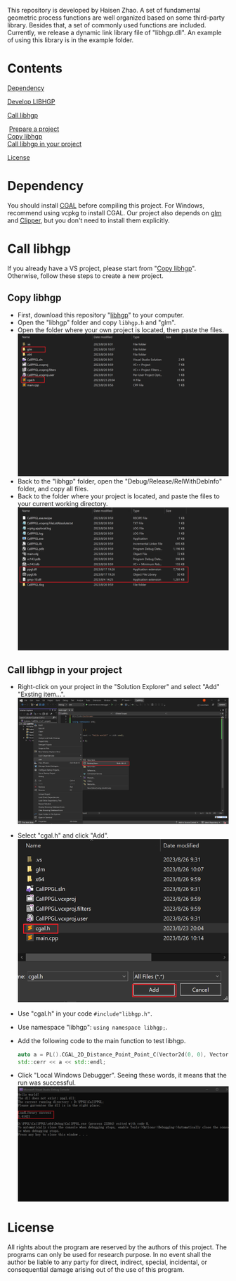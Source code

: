 
This repository is developed by Haisen Zhao. A set of fundamental geometric process functions are well organized based on some third-party library. 
Besides that, a set of commonly used functions are included. Currently, we release a dynamic link library file of "libhgp.dll". An example of using this library is in the example folder. 



# Contents

[Dependency](#Dependency)

[Develop LIBHGP](Develop%20libhgp.md)

[Call libhgp](#Call-libhgp)

​	[Prepare a project](#Prepare-a-project)  
​	[Copy libhgp](#Copy-libhgp )  
​	[Call libhgp in your project](#Call-libhgp-in-your-project)    

[License](#License)

# Dependency

You should install [CGAL](https://github.com/CGAL/cgal) before compiling this project. For Windows, recommend using vcpkg to install CGAL. 
Our project also depends on [glm](https://github.com/g-truc/glm.git) and [Clipper](http://www.angusj.com/delphi/clipper.php), but you don't need to install them explicitly.

# Call libhgp

If you already have a VS project, please start from "[Copy libhgp](Copy-libhgp)". Otherwise, follow these steps to create a new project.

## Copy libhgp 

- First, download this  repository "[libhgp](https://github.com/haisenzhao/libhgp)" to your computer.
- Open the "libhgp" folder and copy `libhgp.h` and "glm".
- Open the folder where your own project is located, then paste the files.![image-paste_cgal_h_and_glm](images/image-paste_cgal_h_and_glm.png)
- Back to the "libhgp" folder, open the "Debug/Release/RelWithDebInfo" folder, and copy all files.
- Back to the folder where your project is located, and paste the files to your current working directory.![image-paste_dll](images/image-paste_dll.png)

## Call libhgp in your project

- Right-click on your project in the "Solution Explorer" and select "Add" "Exsting item...". <br>![image-add_existing_item](images/image-add_existing_item.png)

- Select "cgal.h" and click "Add".![image-add_cgal_h](images/image-add_cgal_h.png)

- Use "cgal.h" in your code `#include"libhgp.h"`.
- Use namespace "libhgp": `using namespace libhgp;`.
- Add the following code to the main function to test libhgp.
  ```cpp
  auto a = PL().CGAL_2D_Distance_Point_Point_C(Vector2d(0, 0), Vector2d(1, 1));
  std::cerr << a << std::endl;
  ```
- Click "Local Windows Debugger". Seeing these words, it means that the run was successful.![image-successful](images/image-successful.png)

# License

All rights about the program are reserved by the authors of this project. The programs can only be used for research purpose. In no event shall the author be liable to any party for direct, indirect, special, incidental, or consequential damage arising out of the use of this program.
